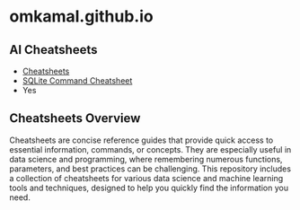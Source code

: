 # omkamal.github.io

## AI Cheatsheets
*  [Cheatsheets](index.html)
* [SQLite Command Cheatsheet](sqlite.html)
* Yes

## Cheatsheets Overview
Cheatsheets are concise reference guides that provide quick access to essential information, commands, or concepts. They are especially useful in data science and programming, where remembering numerous functions, parameters, and best practices can be challenging. This repository includes a collection of cheatsheets for various data science and machine learning tools and techniques, designed to help you quickly find the information you need.
